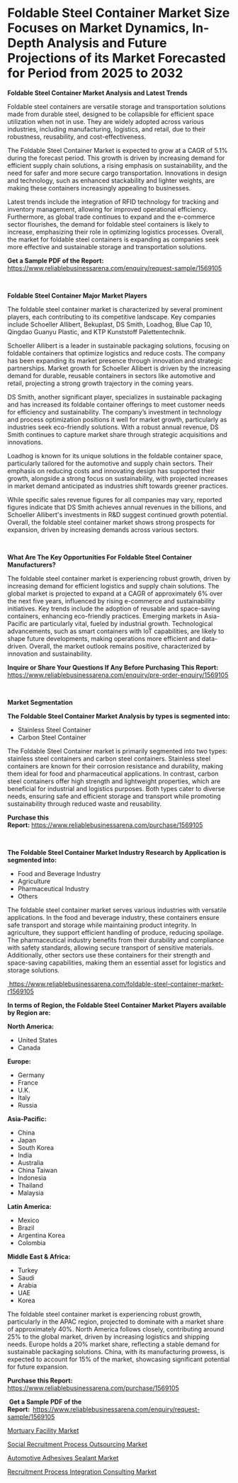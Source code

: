 <p><h1>Foldable Steel Container Market Size Focuses on Market Dynamics, In-Depth Analysis and Future Projections of its Market Forecasted for Period from 2025 to 2032</h1></p><p><strong>Foldable Steel Container Market Analysis and Latest Trends</strong></p>
<p><p>Foldable steel containers are versatile storage and transportation solutions made from durable steel, designed to be collapsible for efficient space utilization when not in use. They are widely adopted across various industries, including manufacturing, logistics, and retail, due to their robustness, reusability, and cost-effectiveness. </p><p>The Foldable Steel Container Market is expected to grow at a CAGR of 5.1% during the forecast period. This growth is driven by increasing demand for efficient supply chain solutions, a rising emphasis on sustainability, and the need for safer and more secure cargo transportation. Innovations in design and technology, such as enhanced stackability and lighter weights, are making these containers increasingly appealing to businesses. </p><p>Latest trends include the integration of RFID technology for tracking and inventory management, allowing for improved operational efficiency. Furthermore, as global trade continues to expand and the e-commerce sector flourishes, the demand for foldable steel containers is likely to increase, emphasizing their role in optimizing logistics processes. Overall, the market for foldable steel containers is expanding as companies seek more effective and sustainable storage and transportation solutions.</p></p>
<p><strong>Get a Sample PDF of the Report:&nbsp;</strong> <a href="https://www.reliablebusinessarena.com/enquiry/request-sample/1569105?utm_campaign=2112&utm_medium=2&utm_source=Github&utm_content=ia&utm_term=25032025&utm_id=foldable-steel-container">https://www.reliablebusinessarena.com/enquiry/request-sample/1569105</a></p>
<p>&nbsp;</p>
<p><strong>Foldable Steel Container Major Market Players</strong></p>
<p><p>The foldable steel container market is characterized by several prominent players, each contributing to its competitive landscape. Key companies include Schoeller Allibert, Bekuplast, DS Smith, Loadhog, Blue Cap 10, Qingdao Guanyu Plastic, and KTP Kunststoff Palettentechnik. </p><p>Schoeller Allibert is a leader in sustainable packaging solutions, focusing on foldable containers that optimize logistics and reduce costs. The company has been expanding its market presence through innovation and strategic partnerships. Market growth for Schoeller Allibert is driven by the increasing demand for durable, reusable containers in sectors like automotive and retail, projecting a strong growth trajectory in the coming years.</p><p>DS Smith, another significant player, specializes in sustainable packaging and has increased its foldable container offerings to meet customer needs for efficiency and sustainability. The company’s investment in technology and process optimization positions it well for market growth, particularly as industries seek eco-friendly solutions. With a robust annual revenue, DS Smith continues to capture market share through strategic acquisitions and innovations.</p><p>Loadhog is known for its unique solutions in the foldable container space, particularly tailored for the automotive and supply chain sectors. Their emphasis on reducing costs and innovating design has supported their growth, alongside a strong focus on sustainability, with projected increases in market demand anticipated as industries shift towards greener practices.</p><p>While specific sales revenue figures for all companies may vary, reported figures indicate that DS Smith achieves annual revenues in the billions, and Schoeller Allibert's investments in R&D suggest continued growth potential. Overall, the foldable steel container market shows strong prospects for expansion, driven by increasing demands across various sectors.</p></p>
<p>&nbsp;</p>
<p><strong>What Are The Key Opportunities For Foldable Steel Container Manufacturers?</strong></p>
<p><p>The foldable steel container market is experiencing robust growth, driven by increasing demand for efficient logistics and supply chain solutions. The global market is projected to expand at a CAGR of approximately 6% over the next five years, influenced by rising e-commerce and sustainability initiatives. Key trends include the adoption of reusable and space-saving containers, enhancing eco-friendly practices. Emerging markets in Asia-Pacific are particularly vital, fueled by industrial growth. Technological advancements, such as smart containers with IoT capabilities, are likely to shape future developments, making operations more efficient and data-driven. Overall, the market outlook remains positive, characterized by innovation and sustainability.</p></p>
<p><strong>Inquire or Share Your Questions If Any Before Purchasing This Report:</strong> <a href="https://www.reliablebusinessarena.com/enquiry/pre-order-enquiry/1569105?utm_campaign=2112&utm_medium=2&utm_source=Github&utm_content=ia&utm_term=25032025&utm_id=foldable-steel-container">https://www.reliablebusinessarena.com/enquiry/pre-order-enquiry/1569105</a></p>
<p>&nbsp;</p>
<p><strong>Market Segmentation</strong></p>
<p><strong>The Foldable Steel Container Market Analysis by types is segmented into:</strong></p>
<p><ul><li>Stainless Steel Container</li><li>Carbon Steel Container</li></ul></p>
<p><p>The Foldable Steel Container market is primarily segmented into two types: stainless steel containers and carbon steel containers. Stainless steel containers are known for their corrosion resistance and durability, making them ideal for food and pharmaceutical applications. In contrast, carbon steel containers offer high strength and lightweight properties, which are beneficial for industrial and logistics purposes. Both types cater to diverse needs, ensuring safe and efficient storage and transport while promoting sustainability through reduced waste and reusability.</p></p>
<p><strong>Purchase this Report:&nbsp;</strong><a href="https://www.reliablebusinessarena.com/purchase/1569105?utm_campaign=2112&utm_medium=2&utm_source=Github&utm_content=ia&utm_term=25032025&utm_id=foldable-steel-container">https://www.reliablebusinessarena.com/purchase/1569105</a></p>
<p>&nbsp;</p>
<p><strong>The Foldable Steel Container Market Industry Research by Application is segmented into:</strong></p>
<p><ul><li>Food and Beverage Industry</li><li>Agriculture</li><li>Pharmaceutical Industry</li><li>Others</li></ul></p>
<p><p>The foldable steel container market serves various industries with versatile applications. In the food and beverage industry, these containers ensure safe transport and storage while maintaining product integrity. In agriculture, they support efficient handling of produce, reducing spoilage. The pharmaceutical industry benefits from their durability and compliance with safety standards, allowing secure transport of sensitive materials. Additionally, other sectors use these containers for their strength and space-saving capabilities, making them an essential asset for logistics and storage solutions.</p></p>
<p><a href="https://www.reliablebusinessarena.com/foldable-steel-container-market-r1569105?utm_campaign=2112&utm_medium=2&utm_source=Github&utm_content=ia&utm_term=25032025&utm_id=foldable-steel-container">&nbsp;https://www.reliablebusinessarena.com/foldable-steel-container-market-r1569105</a></p>
<p><strong>In terms of Region, the Foldable Steel Container Market Players available by Region are:</strong></p>
<p>
    <p> <strong> North America: </strong>
        <ul>
            <li>United States</li>
            <li>Canada</li>
        </ul>
        </p> 
    <p> <strong> Europe: </strong>
        <ul>
            <li>Germany</li>
            <li>France</li>
            <li>U.K.</li>
            <li>Italy</li>
            <li>Russia</li>
        </ul>
        </p> 
    <p> <strong> Asia-Pacific: </strong>
        <ul>
            <li>China</li>
            <li>Japan</li>
            <li>South Korea</li>
            <li>India</li>
            <li>Australia</li>
            <li>China Taiwan</li>
            <li>Indonesia</li>
            <li>Thailand</li>
            <li>Malaysia</li>
        </ul>
        </p> 
    <p> <strong> Latin America: </strong>
        <ul>
            <li>Mexico</li>
            <li>Brazil</li>
            <li>Argentina Korea</li>
            <li>Colombia</li>
        </ul>
        </p> 
    <p> <strong> Middle East & Africa: </strong>
        <ul>
            <li>Turkey</li>
            <li>Saudi</li>
            <li>Arabia</li>
            <li>UAE</li>
            <li>Korea</li>
        </ul>
    </p>
    </p>
<p><p>The foldable steel container market is experiencing robust growth, particularly in the APAC region, projected to dominate with a market share of approximately 40%. North America follows closely, contributing around 25% to the global market, driven by increasing logistics and shipping needs. Europe holds a 20% market share, reflecting a stable demand for sustainable packaging solutions. China, with its manufacturing prowess, is expected to account for 15% of the market, showcasing significant potential for future expansion.</p></p>
<p><strong>Purchase this Report: </strong><a href="https://www.reliablebusinessarena.com/purchase/1569105?utm_campaign=2112&utm_medium=2&utm_source=Github&utm_content=ia&utm_term=25032025&utm_id=foldable-steel-container">https://www.reliablebusinessarena.com/purchase/1569105</a></p>
<p>&nbsp;<strong>Get a Sample PDF of the Report:&nbsp;&nbsp;</strong><a href="https://www.reliablebusinessarena.com/enquiry/request-sample/1569105?utm_campaign=2112&utm_medium=2&utm_source=Github&utm_content=ia&utm_term=25032025&utm_id=foldable-steel-container">https://www.reliablebusinessarena.com/enquiry/request-sample/1569105</a></p>
<p><strong></strong></p>
<p><p><a href="https://github.com/pomasifilo/Market-Research-Report-List-1/blob/main/mortuary-facility-market.md?utm_campaign=2112&utm_medium=2&utm_source=Github&utm_content=ia&utm_term=25032025&utm_id=foldable-steel-container">Mortuary Facility Market</a></p><p><a href="https://github.com/shefikagbons/Market-Research-Report-List-1/blob/main/social-recruitment-process-outsourcing-market.md?utm_campaign=2112&utm_medium=2&utm_source=Github&utm_content=ia&utm_term=25032025&utm_id=foldable-steel-container">Social Recruitment Process Outsourcing Market</a></p><p><a href="https://github.com/signallaikun/Market-Research-Report-List-1/blob/main/automotive-adhesives-sealant-market.md?utm_campaign=2112&utm_medium=2&utm_source=Github&utm_content=ia&utm_term=25032025&utm_id=foldable-steel-container">Automotive Adhesives Sealant Market</a></p><p><a href="https://github.com/nontoengolo/Market-Research-Report-List-1/blob/main/recruitment-process-integration-consulting-market.md?utm_campaign=2112&utm_medium=2&utm_source=Github&utm_content=ia&utm_term=25032025&utm_id=foldable-steel-container">Recruitment Process Integration Consulting Market</a></p></p>